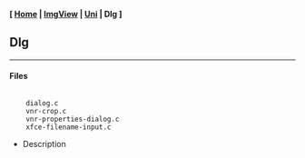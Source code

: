 <link href="../style.css" rel="stylesheet"></link>

**[ [Home](../index.html) | [ImgView](05-imgview.html) | [Uni](10-uni.html) | Dlg ]**

## Dlg

---

#### Files

```

    dialog.c
    vnr-crop.c
    vnr-properties-dialog.c
    xfce-filename-input.c

```

* Description
    

<br>


